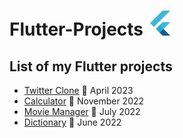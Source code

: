 # Flutter-Projects <img src="https://github.com/devicons/devicon/blob/master/icons/flutter/flutter-original.svg" title="Flutter" alt="Flutter" width="40" height="40"/>&nbsp;
## List of my Flutter projects
- [Twitter Clone](https://github.com/evanch98/twitter_clone) 📅 April 2023<br>
- [Calculator](https://github.com/evanch98/calculator_flutter) 📅 November 2022<br>
- [Movie Manager](https://github.com/evanch98/movie_manager_flutter) 📅 July 2022<br>
- [Dictionary](https://github.com/evanch98/dictionary-flutter) 📅 June 2022

